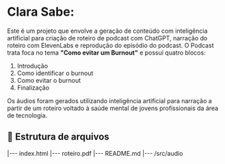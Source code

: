 # Clara Sabe:

Este é um projeto que envolve a geração de conteúdo com inteligência artificial para criação de roteiro de podcast com ChatGPT, narração do roteiro com ElevenLabs e reprodução do episódio do podcast. O Podcast trata foca no tema **"Como evitar um Burnout"** e possui quatro blocos:

1. Introdução
2. Como identificar o burnout
3. Como evitar o burnout
4. Finalização

Os áudios foram gerados utilizando inteligência artificial para narração a partir de um roteiro voltado à saúde mental de jovens profissionais da área de tecnologia.

## 📁 Estrutura de arquivos

|--- index.html
|--- roteiro.pdf
|--- README.md
|--- /src/audio


